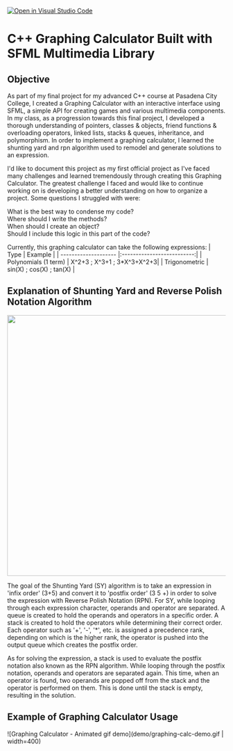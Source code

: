[![Open in Visual Studio Code](https://classroom.github.com/assets/open-in-vscode-c66648af7eb3fe8bc4f294546bfd86ef473780cde1dea487d3c4ff354943c9ae.svg)](https://classroom.github.com/online_ide?assignment_repo_id=8027954&assignment_repo_type=AssignmentRepo)
# C++ Graphing Calculator Built with SFML Multimedia Library

## Objective
As part of my final project for my advanced C++ course at Pasadena City College, I created a Graphing Calculator with an interactive interface using SFML, a simple API for creating games and various multimedia components. In my class, as a progression towards this final project, I developed a thorough understanding of pointers, classes & objects, friend functions & overloading operators, linked lists, stacks & queues, inheritance, and polymorphism. In order to implement a graphing calculator, I learned the shunting yard and rpn algorithm used to remodel and generate solutions to an expression. 

I'd like to document this project as my first official project as I've faced many challenges and learned tremendously through creating this Graphing Calculator. The greatest challenge I faced and would like to continue working on is developing a better understanding on how to organize a project. Some questions I struggled with were:

What is the best way to condense my code? <br>
Where should I write the methods? <br>
When should I create an object? <br>
Should I include this logic in this part of the code? <br>

Currently, this graphing calculator can take the following expressions:
| Type                 | Example                    | 
| -------------------- |:--------------------------:| 
| Polynomials (1 term) | X^2+3 ; X^3+1 ; 3*X^3+X^2+3| 
| Trigonometric        | sin(X) ; cos(X) ; tan(X)   | 

## Explanation of Shunting Yard and Reverse Polish Notation Algorithm
<img src="https://upload.wikimedia.org/wikipedia/commons/thumb/2/24/Shunting_yard.svg/1000px-Shunting_yard.svg.png" width="600">

The goal of the Shunting Yard (SY) algorithm is to take an expression in 'infix order' (3+5) and convert it to 'postfix order' (3 5 +) in order to solve the expression with Reverse Polish Notation (RPN). For SY, while looping through each expression character, operands and operator are separated. A queue is created to hold the operands and operators in a specific order. A stack is created to hold the operators while determining their correct order. Each operator such as '+', '-', '*', etc. is assigned a precedence rank, depending on which is the higher rank, the operator is pushed into the output queue which creates the postfix order.

As for solving the expression, a stack is used to evaluate the postfix notation also known as the RPN algorithm. While looping through the postfix notation, operands and operators are separated again. This time, when an operator is found, two operands are popped off from the stack and the operator is performed on them. This is done until the stack is empty, resulting in the solution. 

## Example of Graphing Calculator Usage

![Graphing Calculator - Animated gif demo](demo/graphing-calc-demo.gif | width=400)




